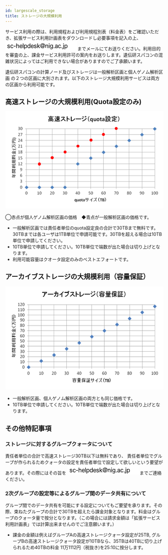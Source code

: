 ```yaml
---
id: largescale_storage
title: ストレージの大規模利用
---
```


サービス利用の際は、利用規程および利用規程別表（料金表）をご確認いただき、拡張サービス利用計画表をダウンロードし必要事項を記入の上、![](sc-helpdesk.png)までメールにてお送りください。利用目的を審査の上、課金サービス利用許可の案内をお送りします。遺伝研スパコンの混雑状況によってはご利用できない場合がありますのでご了承願います。

 

遺伝研スパコンの計算ノード及びストレージは一般解析区画と個人ゲノム解析区画 の２つの区画に大別されます。以下のストレージ大規模利用サービスは両方の区画から利用可能です。

 
##  高速ストレージの大規模利用(Quota設定のみ)

 

![](storage1.png)

 

◯赤点が個人ゲノム解析区画の価格　◆青点が一般解析区画の価格です。

- 一般解析区画では責任者単位のquota設定良の合計で30TBまで無料です。30TBまでは各ユーザは1TB単位で申請可能です。30TBを超える場合は10TB単位で申請してください。
- 10TB単位で申請してください。10TB単位で端数が出た場合は切り上げとなります。
- 利用可能容量はクオータ設定のみのベストエフォートです。

 
 
## アーカイブストレージの大規模利用（容量保証）

![](storage3.png)


- 一般解析区画、個人ゲノム解析区画の両方とも同じ価格です。
- 10TB単位で申請してください。10TB単位で端数が出た場合は切り上げとなります。

 
## その他特記事項

### ストレージに対するグループクォータについて

 責任者単位の合計で高速ストレージ30TB以下は無料であり、 責任者単位でグループが作られるためクォータの設定を責任者単位で設定して欲しいという要望があります。その際にはその旨を ![](sc-helpdesk.png)までご連絡ください。

### 2次グループの設定等によるグループ間のデータ共有について

グループ間でのデータ共有を可能にする設定についてもご要望を承ります。その際、束ねたグループの合計で30TBを超えたら課金対象となります。料金はグループのクォータ量で按分となります。（この場合には請求金額は「拡張サービス利用計画表」では計算出来ませんのでご注意願います。）

- 課金の金額は例えばグループAの高速ストレージクォータ設定が25TB, グループBの高速ストレージクォータ設定が10TBなら、35TBは40TBに切り上げられるため40TBの料金 11万1112円（税抜き)を25:10に按分します。
